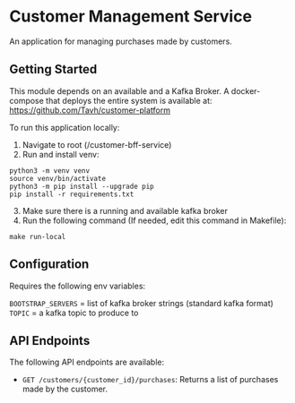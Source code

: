 # Customer Management Service

An application for managing purchases made by customers.

## Getting Started

This module depends on an available and a Kafka Broker.
A docker-compose that deploys the entire system is available at: https://github.com/Tavh/customer-platform

To run this application locally:
1. Navigate to root (/customer-bff-service)
2. Run and install venv:
```
python3 -m venv venv
source venv/bin/activate
python3 -m pip install --upgrade pip
pip install -r requirements.txt
```
3. Make sure there is a running and available kafka broker
4. Run the following command (If needed, edit this command in Makefile):

```
make run-local
```

## Configuration

Requires the following env variables:

`BOOTSTRAP_SERVERS` = list of kafka broker strings (standard kafka format)
`TOPIC` = a kafka topic to produce to

## API Endpoints

The following API endpoints are available:

- `GET /customers/{customer_id}/purchases`: Returns a list of purchases made by the customer.
